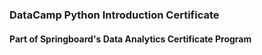 ### DataCamp Python Introduction Certificate 
#### Part of Springboard's Data Analytics Certificate Program
